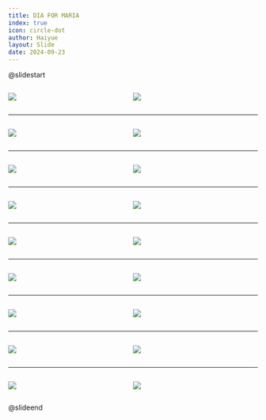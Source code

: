 ```yaml
---
title: DIA FOR MARIA
index: true
icon: circle-dot
author: Haiyue
layout: Slide
date: 2024-09-23
---
```

 
@slidestart

<div style="display:flex">
<div style="flex:1">

![](/reading/english/Level-M/DIA%20FOR%20MARIA/001.webp)
</div>
<div style="flex:1">

![](/reading/english/Level-M/DIA%20FOR%20MARIA/002.webp)
</div>
</div>

---

<div style="display:flex">
<div style="flex:1">

![](/reading/english/Level-M/DIA%20FOR%20MARIA/003.webp)
</div>
<div style="flex:1">

![](/reading/english/Level-M/DIA%20FOR%20MARIA/004.webp)
</div>
</div>

---

<div style="display:flex">
<div style="flex:1">

![](/reading/english/Level-M/DIA%20FOR%20MARIA/005.webp)
</div>
<div style="flex:1">

![](/reading/english/Level-M/DIA%20FOR%20MARIA/006.webp)
</div>
</div>

---

<div style="display:flex">
<div style="flex:1">

![](/reading/english/Level-M/DIA%20FOR%20MARIA/007.webp)
</div>
<div style="flex:1">

![](/reading/english/Level-M/DIA%20FOR%20MARIA/008.webp)
</div>
</div>

---

<div style="display:flex">
<div style="flex:1">

![](/reading/english/Level-M/DIA%20FOR%20MARIA/009.webp)
</div>
<div style="flex:1">

![](/reading/english/Level-M/DIA%20FOR%20MARIA/010.webp)
</div>
</div>

---

<div style="display:flex">
<div style="flex:1">

![](/reading/english/Level-M/DIA%20FOR%20MARIA/011.webp)
</div>
<div style="flex:1">

![](/reading/english/Level-M/DIA%20FOR%20MARIA/012.webp)
</div>
</div>

---

<div style="display:flex">
<div style="flex:1">

![](/reading/english/Level-M/DIA%20FOR%20MARIA/013.webp)
</div>
<div style="flex:1">

![](/reading/english/Level-M/DIA%20FOR%20MARIA/014.webp)
</div>
</div>

---

<div style="display:flex">
<div style="flex:1">

![](/reading/english/Level-M/DIA%20FOR%20MARIA/015.webp)
</div>
<div style="flex:1">

![](/reading/english/Level-M/DIA%20FOR%20MARIA/016.webp)
</div>
</div>

---

<div style="display:flex">
<div style="flex:1">

![](/reading/english/Level-M/DIA%20FOR%20MARIA/017.webp)
</div>
<div style="flex:1">

![](/reading/english/Level-M/DIA%20FOR%20MARIA/018.webp)
</div>
</div>

@slideend